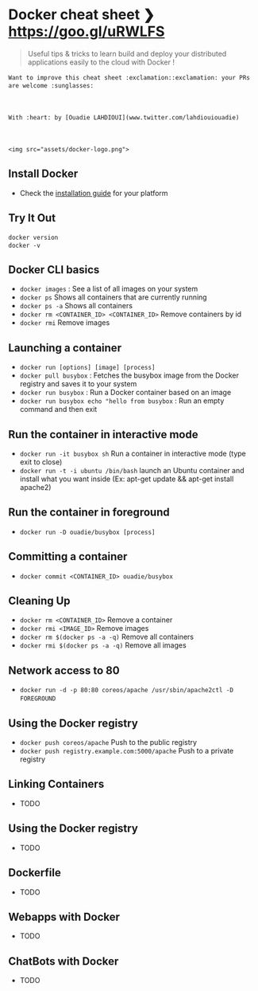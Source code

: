 # Docker cheat sheet ❯ https://goo.gl/uRWLFS
> Useful tips & tricks to learn build and deploy your distributed applications easily to the cloud with Docker !

<p align="center">
    
    Want to improve this cheat sheet :exclamation::exclamation: your PRs are welcome :sunglasses:

    
    
    With :heart: by [Ouadie LAHDIOUI](www.twitter.com/lahdiouiouadie)
    
    
    
    <img src="assets/docker-logo.png">
	
</p>

## Install Docker
- Check the [installation guide](http://docs.docker.com/engine/installation) for your platform

## Try It Out
```
docker version
docker -v
```

## Docker CLI basics
- ```docker images``` : See a list of all images on your system
- ```docker ps``` Shows all containers that are currently running
- ```docker ps -a``` Shows all containers
- ```docker rm <CONTAINER_ID> <CONTAINER_ID>``` Remove containers by id
- ```docker rmi``` Remove images

## Launching a container
- ```docker run [options] [image] [process]```
- ```docker pull busybox``` : Fetches the busybox image from the Docker registry and saves it to your system
- ```docker run busybox``` : Run a Docker container based on an image
- ```docker run busybox echo "hello from busybox``` : Run an empty command and then exit

## Run the container in interactive mode
- ```docker run -it busybox sh``` Run a container in interactive mode (type exit to close)
- ```docker run -t -i ubuntu /bin/bash``` launch an Ubuntu container and install what you want inside (Ex: apt-get update && apt-get install apache2) 

## Run the container in foreground
- ```docker run -D ouadie/busybox [process]```

## Committing a container
- ```docker commit <CONTAINER_ID> ouadie/busybox```   

## Cleaning Up
- ```docker rm <CONTAINER_ID>``` Remove a container
- ```docker rmi <IMAGE_ID>``` Remove images
- ```docker rm $(docker ps -a -q)``` Remove all containers
- ```docker rmi $(docker ps -a -q)``` Remove all images

## Network access to 80
- ```docker run -d -p 80:80 coreos/apache /usr/sbin/apache2ctl -D FOREGROUND```

## Using the Docker registry
- ```docker push coreos/apache``` Push to the public registry    
- ```docker push registry.example.com:5000/apache``` Push to a private registry    

## Linking Containers
- TODO

## Using the Docker registry
- TODO

## Dockerfile
- TODO

## Webapps with Docker
- TODO   

## ChatBots with Docker
- TODO   

